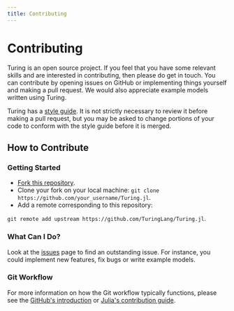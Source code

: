 ```yaml
---
title: Contributing
---
```


# Contributing

Turing is an open source project. If you feel that you have some relevant skills and are interested in contributing, then please do get in touch. You can contribute by opening issues on GitHub or implementing things yourself and making a pull request. We would also appreciate example models written using Turing.


Turing has a [style guide]({{site.baseurl}}/docs/contributing/style-guide). It is not strictly necessary to review it before making a pull request, but you may be asked to change portions of your code to conform with the style guide before it is merged.


## How to Contribute


### Getting Started


  * [Fork this repository](https://github.com/TuringLang/Turing.jl#fork-destination-box).
  * Clone your fork on your local machine: `git clone https://github.com/your_username/Turing.jl`.
  * Add a remote corresponding to this repository:


`git remote add upstream https://github.com/TuringLang/Turing.jl`.


### What Can I Do?


Look at the [issues](https://github.com/TuringLang/Turing.jl/issues) page to find an outstanding issue. For instance, you could implement new features, fix bugs or write example models.


### Git Workflow


For more information on how the Git workflow typically functions, please see the [GitHub's introduction](https://guides.github.com/introduction/flow/) or [Julia's contribution guide](https://github.com/JuliaLang/julia/blob/master/CONTRIBUTING.md).


